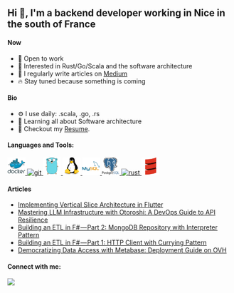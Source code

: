 ## Hi 🤙, I'm a backend developer working in Nice in the south of France

#### Now

- 💼 Open to work
- 🤖 Interested in Rust/Go/Scala and the software architecture
- 📝 I regularly write articles on [Medium](https://medium.com/@hmufraggi)
- :fire: Stay tuned because something is coming 

#### Bio
- ⚙️ I use daily: .scala, .go, .rs
- 🌱 Learning all about Software architecture
- 📝 Checkout my [Resume](files/Mufraggi_hugo.pdf).


<h4 align="left">Languages and Tools:</h4>
<p align="left"> <a href="https://www.docker.com/" target="_blank" rel="noreferrer"> <img src="https://raw.githubusercontent.com/devicons/devicon/master/icons/docker/docker-original-wordmark.svg" alt="docker" width="40" height="40"/> </a> <a href="https://git-scm.com/" target="_blank" rel="noreferrer"> <img src="https://www.vectorlogo.zone/logos/git-scm/git-scm-icon.svg" alt="git" width="40" height="40"/> </a> <a href="https://golang.org" target="_blank" rel="noreferrer"> <img src="https://raw.githubusercontent.com/devicons/devicon/master/icons/go/go-original.svg" alt="go" width="40" height="40"/> </a> <a href="https://www.linux.org/" target="_blank" rel="noreferrer"> <img src="https://raw.githubusercontent.com/devicons/devicon/master/icons/linux/linux-original.svg" alt="linux" width="40" height="40"/> </a> <a href="https://www.mysql.com/" target="_blank" rel="noreferrer"> <img src="https://raw.githubusercontent.com/devicons/devicon/master/icons/mysql/mysql-original-wordmark.svg" alt="mysql" width="40" height="40"/> </a> <a href="https://www.postgresql.org" target="_blank" rel="noreferrer"> <img src="https://raw.githubusercontent.com/devicons/devicon/master/icons/postgresql/postgresql-original-wordmark.svg" alt="postgresql" width="40" height="40"/> </a> <a href="https://www.rust-lang.org" target="_blank" rel="noreferrer"> <img src="https://upload.wikimedia.org/wikipedia/commons/thumb/2/20/Rustacean-orig-noshadow.svg/220px-Rustacean-orig-noshadow.svg.png" alt="rust" width="40" height="40"/> </a> <a href="https://www.scala-lang.org" target="_blank" rel="noreferrer"> <img src="https://raw.githubusercontent.com/devicons/devicon/master/icons/scala/scala-original.svg" alt="scala" width="40" height="40"/> </a> </p>

<h4 align="left">Articles</h4>

<!-- BLOG-POST-LIST:START -->
- [Implementing Vertical Slice Architecture in Flutter](https://medium.com/@hmufraggi/implementing-vertical-slice-architecture-in-flutter-3bfcfde4d64b?source=rss-3eb56f6f10df------2)
- [Mastering LLM Infrastructure with Otoroshi: A DevOps Guide to API Resilience](https://medium.com/@hmufraggi/mastering-llm-infrastructure-with-otoroshi-a-devops-guide-to-api-resilience-05a64f9a8557?source=rss-3eb56f6f10df------2)
- [Building an ETL in F# — Part 2: MongoDB Repository with Interpreter Pattern](https://medium.com/@hmufraggi/building-an-etl-in-f-part-2-mongodb-repository-with-interpreter-pattern-dbb354e45483?source=rss-3eb56f6f10df------2)
- [Building an ETL in F# — Part 1: HTTP Client with Currying Pattern](https://medium.com/@hmufraggi/building-an-etl-in-f-part-1-http-client-with-currying-pattern-5268e36d88e0?source=rss-3eb56f6f10df------2)
- [Democratizing Data Access with Metabase: Deployment Guide on OVH](https://medium.com/@hmufraggi/democratizing-data-access-with-metabase-deployment-guide-on-ovh-d71e7faf53d2?source=rss-3eb56f6f10df------2)
<!-- BLOG-POST-LIST:END -->

<h4 align="left">Connect with me:</h4>
<p align="left">
<a href="https://www.linkedin.com/in/hugo-mufraggi-5b081b134/">
  <img src="https://img.shields.io/badge/linkedin-%230077B5.svg?&style=for-the-badge&logo=linkedin&logoColor=white" height=25>
</a> 
</p>




<!--
**Mufraggi/mufraggi** is a ✨ _special_ ✨ repository because its `README.md` (this file) appears on your GitHub profile.

Here are some ideas to get you started:

- 🔭 I’m currently working on ...
- 🌱 I’m currently learning ...
- 👯 I’m looking to collaborate on ...
- 🤔 I’m looking for help with ...
- 💬 Ask me about ...
- 📫 How to reach me: ...
- 😄 Pronouns: ...
- ⚡ Fun fact: ...
-->

